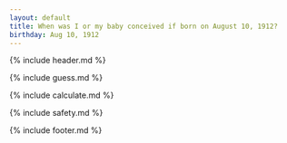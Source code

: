 ```yaml
---
layout: default
title: When was I or my baby conceived if born on August 10, 1912?
birthday: Aug 10, 1912
---
```


{% include header.md %}

{% include guess.md %}

{% include calculate.md %}

{% include safety.md %}

{% include footer.md %}



